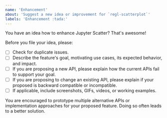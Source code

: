 ```yaml
---
name: 'Enhancement'
about: 'Suggest a new idea or improvement for `regl-scatterplot`'
labels: 'Enhancement :tada:'
---
```


You have an idea how to enhance Jupyter Scatter? That's awesome!

Before you file your idea, please:

- [ ] Check for duplicate issues.
- [ ] Describe the feature's goal, motivating use cases, its expected behavior, and impact.
- [ ] If you are proposing a new API, please explain how the current APIs fail to support your goal.
- [ ] If you are proposing to change an existing API, please explain if your proposed is backward compatible or incompatible.
- [ ] If applicable, include screenshots, GIFs, videos, or working examples.

You are encouraged to prototype multiple alternative APIs or implementation approaches for your proposed feature. Doing so often leads to a better solution.

